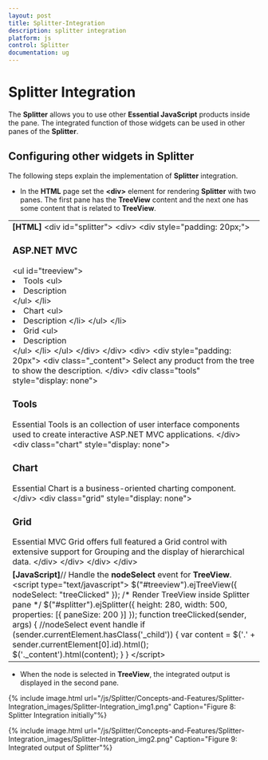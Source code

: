 ```yaml
---
layout: post
title: Splitter-Integration
description: splitter integration
platform: js
control: Splitter
documentation: ug
---
```


# Splitter Integration

The **Splitter** allows you to use other **Essential JavaScript** products inside the pane. The integrated function of those widgets can be used in other panes of the **Splitter**.

## Configuring other widgets in Splitter

The following steps explain the implementation of **Splitter** integration.

* In the **HTML** page set the **&lt;div&gt;** element for rendering **Splitter** with two panes. The first pane has the **TreeView** content and the next one has some content that is related to **TreeView**.



<table>
<tr>
<td>
<b>[HTML]</b>        &lt;div id="splitter"&gt;            &lt;div&gt;                &lt;div style="padding: 20px;"&gt;                    <h3>ASP.NET MVC</h3>                    &lt;ul id="treeview"&gt;                        <li>Tools                            &lt;ul&gt;                                <li id="tools" class="_child">Description</li>                            &lt;/ul&gt;                        &lt;/li&gt;                        <li>Chart                            &lt;ul&gt;                                <li id="chart" class="_child">Description &lt;/li&gt;                            &lt;/ul&gt;                        &lt;/li&gt;                        <li>Grid                            &lt;ul&gt;                                <li id="grid" class="_child">Description</li>                            &lt;/ul&gt;                        &lt;/li&gt;                    &lt;/ul&gt;                &lt;/div&gt;            &lt;/div&gt;            &lt;div&gt;                &lt;div style="padding: 20px"&gt;                    &lt;div class="_content"&gt;                        Select any product from the tree to show the description.                    &lt;/div&gt;                    &lt;div class="tools" style="display: none"&gt;                        <h3>Tools</h3>                        Essential Tools is an collection of user interface components used to create interactive                                        ASP.NET MVC applications.                    &lt;/div&gt;                    &lt;div class="chart" style="display: none"&gt;                        <h3>Chart</h3>                        Essential Chart is a business-oriented charting component.                    &lt;/div&gt;                    &lt;div class="grid" style="display: none"&gt;                        <h3>Grid</h3>                        Essential MVC Grid offers full featured a Grid control with extensive support for                                        Grouping and the display of hierarchical data.                    &lt;/div&gt;                &lt;/div&gt;            &lt;/div&gt;        &lt;/div&gt;</td></tr>
<tr>
<td>
 <b>[JavaScript]</b>// Handle the <b>nodeSelect</b> event for <b>TreeView</b>.    &lt;script type="text/javascript"&gt;        $("#treeview").ejTreeView({ nodeSelect: "treeClicked" }); /* Render TreeView inside Splitter pane */        $("#splitter").ejSplitter({                height: 280, width: 500,                properties: [{ paneSize: 200 }]        });        function treeClicked(sender, args) { //nodeSelect event handle            if (sender.currentElement.hasClass('_child')) {                var content = $('.' + sender.currentElement[0].id).html();                $('._content').html(content);            }        }    &lt;/script&gt;</td></tr>
</table>


* When the node is selected in **TreeView**, the integrated output is displayed in the second pane.



{% include image.html url="/js/Splitter/Concepts-and-Features/Splitter-Integration_images/Splitter-Integration_img1.png" Caption="Figure 8: Splitter Integration initially"%}



{% include image.html url="/js/Splitter/Concepts-and-Features/Splitter-Integration_images/Splitter-Integration_img2.png" Caption="Figure 9: Integrated output of Splitter"%}

